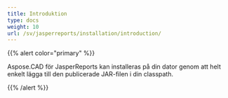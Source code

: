 ```yaml
---
title: Introduktion
type: docs
weight: 10
url: /sv/jasperreports/installation/introduction/
---
```


{{% alert color="primary" %}}

Aspose.CAD för JasperReports kan installeras på din dator genom att helt enkelt lägga till den publicerade JAR-filen i din classpath.

{{% /alert %}}
